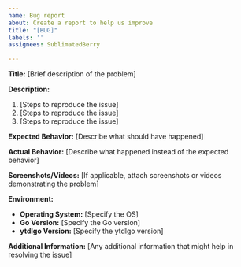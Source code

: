 ```yaml
---
name: Bug report
about: Create a report to help us improve
title: "[BUG]"
labels: ''
assignees: SublimatedBerry

---
```


**Title:**
[Brief description of the problem]

**Description:**
1. [Steps to reproduce the issue]
2. [Steps to reproduce the issue] 
3. [Steps to reproduce the issue]

**Expected Behavior:**
[Describe what should have happened]

**Actual Behavior:**
[Describe what happened instead of the expected behavior]

**Screenshots/Videos:**
[If applicable, attach screenshots or videos demonstrating the problem]

**Environment:**
- **Operating System:** [Specify the OS]
- **Go Version:** [Specify the Go version]
- **ytdlgo Version:** [Specify the ytdlgo version]

**Additional Information:**
[Any additional information that might help in resolving the issue]
